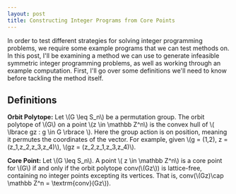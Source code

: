 ```yaml
---
layout: post
title: Constructing Integer Programs from Core Points
---
```


In order to test different strategies for solving integer programming problems, we require some example programs that we can test methods on. In this post, I'll be examining a method we can use to generate infeasible symmetric integer programming problems, as well as working through an example computation. First, I'll go over some definitions we'll need to know before tackling the method itself.

## Definitions

__Orbit Polytope:__ Let \\(G \leq S_n\\) be a permutation group. The orbit polytope of \\(G\\) on a point \\(z \in \mathbb Z^n\\) is the convex hull of \\( \lbrace gz : g \in G \rbrace \\). Here the group action is on position, meaning it permutes the coordinates of the vector. For example, given \\(g = (1,2), z = (z_1,z_2,z_3,z_4)\\), \\(gz = (z_2,z_1,z_3,z_4)\\).

__Core Point:__ Let \\(G \leq S_n\\). A point \\( z \in \mathbb Z^n\\) is a core point for \\(G\\) if and only if the orbit polytope conv(\\(Gz\\)) is lattice-free, containing no integer points excepting its vertices. That is, conv(\\(Gz)\cap \mathbb Z^n = \textrm{conv}(Gz\\)).
